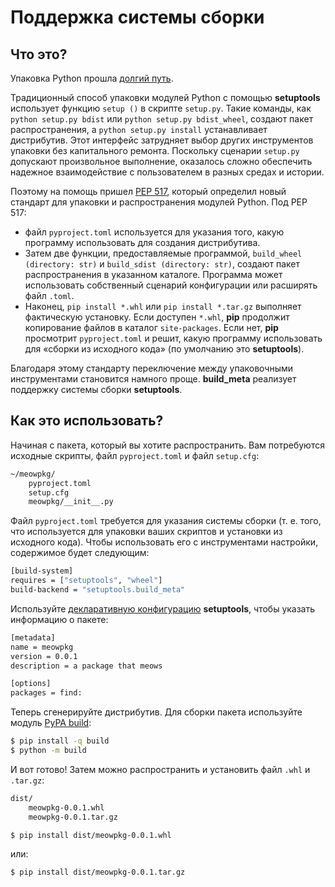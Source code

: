 # Поддержка системы сборки

## Что это?

Упаковка Python прошла [долгий путь](https://www.bernat.tech/pep-517-518/).

Традиционный способ упаковки модулей Python с помощью **setuptools** использует функцию `setup ()` в скрипте `setup.py`. Такие команды, как `python setup.py bdist` или `python setup.py bdist_wheel`, создают пакет распространения, а `python setup.py install` устанавливает дистрибутив. Этот интерфейс затрудняет выбор других инструментов упаковки без капитального ремонта. Поскольку сценарии `setup.py` допускают произвольное выполнение, оказалось сложно обеспечить надежное взаимодействие с пользователем в разных средах и истории.

Поэтому на помощь пришел [PEP 517](https://www.python.org/dev/peps/pep-0517/), который определил новый стандарт для упаковки и распространения модулей Python. Под PEP 517:

* файл `pyproject.toml` используется для указания того, какую программу использовать для создания дистрибутива.
* Затем две функции, предоставляемые программой, `build_wheel (directory: str)` и `build_sdist (directory: str)`, создают пакет распространения в указанном каталоге. Программа может использовать собственный сценарий конфигурации или расширять файл `.toml`.
* Наконец, `pip install *.whl` или `pip install *.tar.gz` выполняет фактическую установку. Если доступен `*.whl`, **pip** продолжит копирование файлов в каталог `site-packages`. Если нет, **pip** просмотрит `pyproject.toml` и решит, какую программу использовать для «сборки из исходного кода» (по умолчанию это **setuptools**).

Благодаря этому стандарту переключение между упаковочными инструментами становится намного проще. **build\_meta** реализует поддержку системы сборки **setuptools**.

## Как это использовать?

Начиная с пакета, который вы хотите распространить. Вам потребуются исходные скрипты, файл `pyproject.toml` и файл `setup.cfg`:

```bash
~/meowpkg/
    pyproject.toml
    setup.cfg
    meowpkg/__init__.py
```

Файл `pyproject.toml` требуется для указания системы сборки (т. е. того, что используется для упаковки ваших скриптов и установки из исходного кода). Чтобы использовать его с инструментами настройки, содержимое будет следующим:

```bash
[build-system]
requires = ["setuptools", "wheel"]
build-backend = "setuptools.build_meta"
```

Используйте [декларативную конфигурацию](rukovodstvo-polzovatelya-setuptools/nastroika-setup-s-pomoshyu-failov-setup.cfg.md#nastroika-setup-s-pomoshyu-failov-setup-cfg) **setuptools**, чтобы указать информацию о пакете:

```bash
[metadata]
name = meowpkg
version = 0.0.1
description = a package that meows

[options]
packages = find:
```

Теперь сгенерируйте дистрибутив. Для сборки пакета используйте модуль [PyPA build](https://pypa-build.readthedocs.io/en/latest/):

```bash
$ pip install -q build
$ python -m build
```

И вот готово! Затем можно распространить и установить файл `.whl` и `.tar.gz`:

```bash
dist/
    meowpkg-0.0.1.whl
    meowpkg-0.0.1.tar.gz

$ pip install dist/meowpkg-0.0.1.whl
```

или:

```bash
$ pip install dist/meowpkg-0.0.1.tar.gz
```
